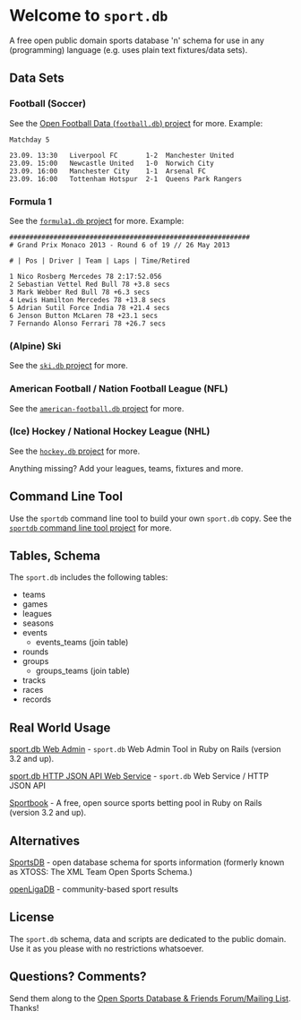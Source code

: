 # Welcome to `sport.db`

A free open public domain sports database 'n' schema
for use in any (programming) language
(e.g. uses plain text fixtures/data sets). 


## Data Sets

### Football (Soccer)

See the [Open Football Data (`football.db`) project](https://github.com/openfootball) for more.
Example:

~~~
Matchday 5

23.09. 13:30   Liverpool FC       1-2  Manchester United
23.09. 15:00   Newcastle United   1-0  Norwich City
23.09. 16:00   Manchester City    1-1  Arsenal FC
23.09. 16:00   Tottenham Hotspur  2-1  Queens Park Rangers
~~~

### Formula 1

See the [`formula1.db` project](https://github.com/geraldb/formula1.db) for more.
Example:

~~~
############################################################
# Grand Prix Monaco 2013 - Round 6 of 19 // 26 May 2013 

# | Pos | Driver | Team | Laps | Time/Retired

1 Nico Rosberg Mercedes 78 2:17:52.056
2 Sebastian Vettel Red Bull 78 +3.8 secs
3 Mark Webber Red Bull 78 +6.3 secs
4 Lewis Hamilton Mercedes 78 +13.8 secs
5 Adrian Sutil Force India 78 +21.4 secs
6 Jenson Button McLaren 78 +23.1 secs
7 Fernando Alonso Ferrari 78 +26.7 secs
~~~

### (Alpine) Ski 

See the [`ski.db` project](https://github.com/geraldb/ski.db) for more.


### American Football / Nation Football League (NFL)

See the [`american-football.db` project](https://github.com/geraldb/american-football.db) for more.


### (Ice) Hockey / National Hockey League (NHL) 

See the [`hockey.db` project](https://github.com/geraldb/hockey.db) for more.



Anything missing? Add your leagues, teams, fixtures and more.



## Command Line Tool

Use the `sportdb` command line tool to build your own `sport.db` copy.
See the [`sportdb` command line tool project](https://github.com/geraldb/sport.db.ruby) for more.



## Tables, Schema

The `sport.db` includes the following tables:

* teams
* games
* leagues
* seasons
* events
  * events_teams (join table)
* rounds
* groups
  * groups_teams (join table)
* tracks
* races
* records


## Real World Usage

[sport.db Web Admin](https://github.com/geraldb/sport.db.admin) - `sport.db` Web Admin Tool in Ruby on Rails (version 3.2 and up).

[sport.db HTTP JSON API Web Service](https://github.com/geraldb/sport.db.ruby) -  `sport.db` Web Service / HTTP JSON API

[Sportbook](https://github.com/openbookie/sportbook) - A free, open source sports betting pool in Ruby on Rails (version 3.2 and up). 


## Alternatives

[SportsDB](http://www.sportsdb.org)  - open database schema for sports information (formerly known as XTOSS: The XML Team Open Sports Schema.)

[openLigaDB](http://www.openligadb.de) -  community-based sport results


## License

The `sport.db` schema, data and scripts are dedicated to the public domain.
Use it as you please with no restrictions whatsoever.

## Questions? Comments?

Send them along to the [Open Sports Database & Friends Forum/Mailing List](http://groups.google.com/group/opensport).
Thanks!
